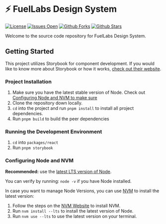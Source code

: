 # ⚡️ FuelLabs Design System
[![License](https://img.shields.io/github/license/FuelLabs/design-system)](https://github.com/FuelLabs/design-system)
[![Issues Open](https://img.shields.io/github/issues/FuelLabs/design-system)](https://github.com/FuelLabs/design-system)
[![Github Forks](https://img.shields.io/github/forks/FuelLabs/design-system)](https://github.com/FuelLabs/design-system)
[![Github Stars](https://img.shields.io/github/stars/FuelLabs/design-system)](https://github.com/FuelLabs/design-system)

Welcome to the source code repository for FuelLabs Design System.

## Getting Started

This project utilizes Storybook for component development. If you would like to know more about Storybook or how it works, [check out their website](https://storybook.js.org/).

### Project Installation

1. Make sure you have the latest stable version of Node. Check out [Configuring Node and NVM to make sure](#configuring-node-and-nvm)
2. Clone the repository down locally.
3. `cd` into the project and run `pnpm install` to install all project dependencies.
4. Run `pnpm build` to build the peer dependencies

### Running the Development Environment

1. `cd` into `packages/react`
2. Run `pnpm storybook`

### Configuring Node and NVM

**Recommended:** use the [latest LTS version of Node](https://nodejs.org/en/download/).

You can verify by running: `node -v` if you have Node installed.

In case you want to manage Node Versions, you can use [NVM](https://nvm.sh/) to install the latest version:

1. Follow the steps on the [NVM Website](https://nvm.sh/) to install NVM.
2. Run `nvm install --lts` to install the latest version of Node.
3. Run `nvm use --lts` to use the latest version on your terminal.


<!-- 
## Contributing

TODO: https://github.com/FuelLabs/design-system/issues/11
-->

<!-- 
## License

TODO: https://github.com/FuelLabs/design-system/issues/12
-->